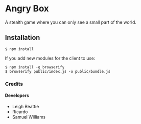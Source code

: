 # Angry Box

A stealth game where you can only see a small part of the world.

## Installation

	$ npm install

If you add new modules for the client to use:

	$ npm install -g browserify
	$ browserify public/index.js -o public/bundle.js

### Credits ###

#### Developers ####

- Leigh Beattie
- Ricardo
- Samuel Williams
